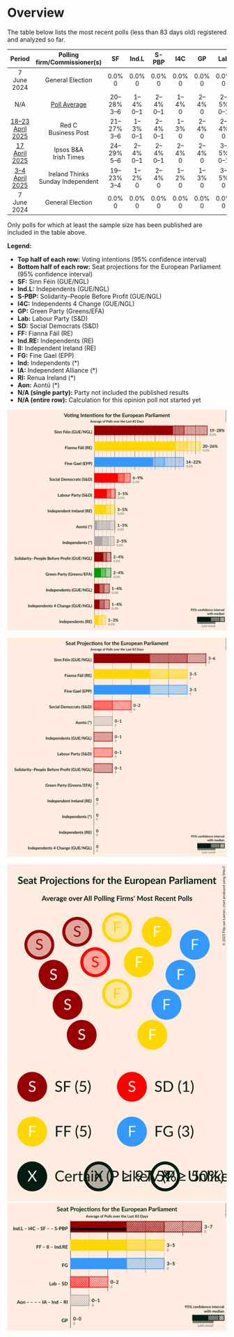 # Overview

The table below lists the most recent polls (less than 83 days old) registered and analyzed so far.

| Period     | Polling firm/Commissioner(s) | SF | Ind.L | S-PBP | I4C | GP | Lab | SD | FF | Ind.RE | II | FG | Ind | IA | RI | Aon |
|:----------:|:----------------------------:|:--:|:--:|:--:|:--:|:--:|:--:|:--:|:--:|:--:|:--:|:--:|:--:|:--:|:--:|:--:|
| 7 June 2024 | General Election | 0.0% <br> 0 | 0.0% <br> 0 | 0.0% <br> 0 | 0.0% <br> 0 | 0.0% <br> 0 | 0.0% <br> 0 | 0.0% <br> 0 | 0.0% <br> 0 | 0.0% <br> 0 | 0.0% <br> 0 | 0.0% <br> 0 | 0.0% <br> 0 | 0.0% <br> 0 | 0.0% <br> 0 | 0.0% <br> 0 |
| N/A | [Poll Average](average.html) | 20–28% <br> 3–6 | 1–4% <br> 0–1 | 2–4% <br> 0–1 | 1–4% <br> 0 | 2–4% <br> 0 | 2–5% <br> 0–1 | 6–9% <br> 0–2 | 18–26% <br> 3–5 | 1–3% <br> 0 | 3–6% <br> 0–1 | 14–22% <br> 3–5 | 2–5% <br> 0 | N/A <br> N/A | N/A <br> N/A | 1–6% <br> 0–1 |
| [18–23 April 2025](2025-04-23-RedC.html) | Red C <br> Business Post | 21–27% <br> 3–6 | 1–3% <br> 0–1 | 2–4% <br> 0–1 | 1–3% <br> 0 | 2–4% <br> 0 | 2–4% <br> 0 | 6–9% <br> 0–2 | 18–23% <br> 3–4 | 1–2% <br> 0 | 4–7% <br> 0–1 | 18–23% <br> 3–5 | 2–4% <br> 0 | N/A <br> N/A | N/A <br> N/A | 4–7% <br> 0–1 |
| [17 April 2025](2025-04-17-IpsosBA.html) | Ipsos B&A <br> Irish Times | 24–29% <br> 5–6 | 2–4% <br> 0–1 | 2–4% <br> 0–1 | 2–4% <br> 0 | 2–4% <br> 0 | 3–5% <br> 0–1 | 6–9% <br> 0–2 | 20–24% <br> 3–5 | 1–3% <br> 0 | 3–5% <br> 0 | 14–18% <br> 3 | 3–5% <br> 0 | N/A <br> N/A | N/A <br> N/A | 1–2% <br> 0 |
| [3–4 April 2025](2025-04-04-IrelandThinks.html) | Ireland Thinks <br> Sunday Independent | 19–23% <br> 3–4 | 1–2% <br> 0 | 2–4% <br> 0 | 1–2% <br> 0 | 1–3% <br> 0 | 3–5% <br> 0 | 7–9% <br> 0–2 | 23–27% <br> 4–5 | 1–2% <br> 0 | 3–5% <br> 0 | 19–23% <br> 3–5 | 2–3% <br> 0 | N/A <br> N/A | N/A <br> N/A | 3–5% <br> 0–1 |
| 7 June 2024 | General Election | 0.0% <br> 0 | 0.0% <br> 0 | 0.0% <br> 0 | 0.0% <br> 0 | 0.0% <br> 0 | 0.0% <br> 0 | 0.0% <br> 0 | 0.0% <br> 0 | 0.0% <br> 0 | 0.0% <br> 0 | 0.0% <br> 0 | 0.0% <br> 0 | 0.0% <br> 0 | 0.0% <br> 0 | 0.0% <br> 0 |

Only polls for which at least the sample size has been published are included in the table above.

**Legend:**
+ **Top half of each row:** Voting intentions (95% confidence interval)
+ **Bottom half of each row:** Seat projections for the European Parliament (95% confidence interval)
+ **SF:** Sinn Féin (GUE/NGL)
+ **Ind.L:** Independents (GUE/NGL)
+ **S-PBP:** Solidarity–People Before Profit (GUE/NGL)
+ **I4C:** Independents 4 Change (GUE/NGL)
+ **GP:** Green Party (Greens/EFA)
+ **Lab:** Labour Party (S&D)
+ **SD:** Social Democrats (S&D)
+ **FF:** Fianna Fáil (RE)
+ **Ind.RE:** Independents (RE)
+ **II:** Independent Ireland (RE)
+ **FG:** Fine Gael (EPP)
+ **Ind:** Independents (*)
+ **IA:** Independent Alliance (*)
+ **RI:** Renua Ireland (*)
+ **Aon:** Aontú (*)
+ **N/A (single party):** Party not included the published results
+ **N/A (entire row):** Calculation for this opinion poll not started yet


![Graph with voting intentions not yet produced](average.png "Voting Intentions")

![Graph with seats not yet produced](average-seats.png "Seats")

![Graph with seating plan not yet produced](average-seating-plan.png "Seating Plan")
![Graph with coalitions seats not yet produced](average-coalitions-seats.png "Coalitions Seats")
